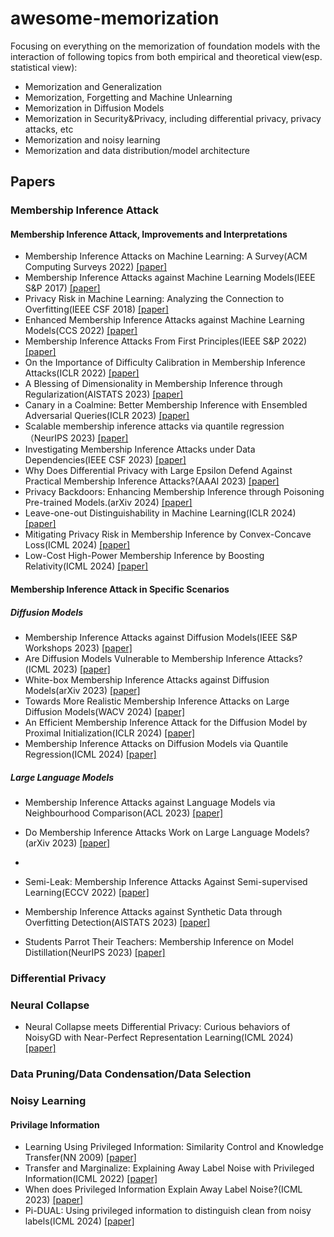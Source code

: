 # awesome-memorization
Focusing on everything on the memorization of foundation models with the interaction of following topics from both empirical and theoretical view(esp. statistical view):
- Memorization and Generalization
- Memorization, Forgetting and Machine Unlearning
- Memorization in Diffusion Models
- Memorization in Security&Privacy, including differential privacy, privacy attacks, etc
- Memorization and noisy learning
- Memorization and data distribution/model architecture

## Papers
### Membership Inference Attack
#### Membership Inference Attack, Improvements and Interpretations
- Membership Inference Attacks on Machine Learning: A Survey(ACM Computing Surveys 2022) [\[paper\]](https://dl.acm.org/doi/10.1145/3523273)
- Membership Inference Attacks against Machine Learning Models(IEEE S&P 2017) [\[paper\]](http://arxiv.org/abs/1610.05820)
- Privacy Risk in Machine Learning: Analyzing the Connection to Overfitting(IEEE CSF 2018) [\[paper\]](https://arxiv.org/abs/1709.01604)
- Enhanced Membership Inference Attacks against Machine Learning Models(CCS 2022) [\[paper\]](https://dl.acm.org/doi/10.1145/3548606.3560675)
- Membership Inference Attacks From First Principles(IEEE S&P 2022) [\[paper\]](https://arxiv.org/abs/2112.03570v2)
- On the Importance of Difficulty Calibration in Membership Inference Attacks(ICLR 2022) [\[paper\]](https://arxiv.org/pdf/2111.08440)
- A Blessing of Dimensionality in Membership Inference through Regularization(AISTATS 2023) [\[paper\]](https://proceedings.mlr.press/v206/tan23b/tan23b.pdf)
- Canary in a Coalmine: Better Membership Inference with Ensembled Adversarial Queries(ICLR 2023) [\[paper\]](https://arxiv.org/pdf/2210.10750)
- Scalable membership inference attacks via quantile regression（NeurIPS 2023) [\[paper\]](https://openreview.net/pdf?id=t3WCiGjHqd)
- Investigating Membership Inference Attacks under Data Dependencies(IEEE CSF 2023) [\[paper\]](https://arxiv.org/pdf/2010.12112)
- Why Does Differential Privacy with Large Epsilon Defend Against Practical Membership Inference Attacks?(AAAI 2023) [\[paper\]](https://arxiv.org/pdf/2402.09540)
- Privacy Backdoors: Enhancing Membership Inference through Poisoning Pre-trained Models.(arXiv 2024) [\[paper\]](https://arxiv.org/pdf/2404.01231)
- Leave-one-out Distinguishability in Machine Learning(ICLR 2024) [\[paper\]](https://openreview.net/pdf?id=9RNfX0ah0K)
- Mitigating Privacy Risk in Membership Inference by Convex-Concave Loss(ICML 2024) [\[paper\]](https://arxiv.org/pdf/2402.05453)
- Low-Cost High-Power Membership Inference by Boosting Relativity(ICML 2024) [\[paper\]](https://openreview.net/pdf?id=dRel8fuUK4)


#### Membership Inference Attack in Specific Scenarios
##### Diffusion Models
- Membership Inference Attacks against Diffusion Models(IEEE S&P Workshops 2023) [\[paper\]](https://arxiv.org/pdf/2302.03262)
- Are Diffusion Models Vulnerable to Membership Inference Attacks?(ICML 2023) [\[paper\]](https://arxiv.org/pdf/2302.01316)
- White-box Membership Inference Attacks against Diffusion Models(arXiv 2023) [\[paper\]](https://arxiv.org/pdf/2308.06405)
- Towards More Realistic Membership Inference Attacks on Large Diffusion Models(WACV 2024) [\[paper\]](https://openaccess.thecvf.com/content/WACV2024/papers/Dubinski_Towards_More_Realistic_Membership_Inference_Attacks_on_Large_Diffusion_Models_WACV_2024_paper.pdf)
- An Efficient Membership Inference Attack for the Diffusion Model by Proximal Initialization(ICLR 2024) [\[paper\]](https://openreview.net/pdf?id=rpH9FcCEV6)
- Membership Inference Attacks on Diffusion Models via Quantile Regression(ICML 2024) [\[paper\]](https://arxiv.org/pdf/2312.05140)


##### Large Language Models
- Membership Inference Attacks against Language Models via Neighbourhood Comparison(ACL 2023) [\[paper\]](https://arxiv.org/pdf/2305.18462)
- Do Membership Inference Attacks Work on Large Language Models?(arXiv 2023) [\[paper\]](https://arxiv.org/pdf/2402.07841)
- 

- Semi-Leak: Membership Inference Attacks Against Semi-supervised Learning(ECCV 2022) [\[paper\]](https://arxiv.org/pdf/2207.12535)
- Membership Inference Attacks against Synthetic Data through Overfitting Detection(AISTATS 2023) [\[paper\]](https://arxiv.org/pdf/2302.12580)
- Students Parrot Their Teachers: Membership Inference on Model Distillation(NeurIPS 2023) [\[paper\]](https://openreview.net/pdf?id=a2Yg9Za6Rb)

### Differential Privacy


### Neural Collapse
- Neural Collapse meets Differential Privacy: Curious behaviors of NoisyGD with Near-Perfect Representation Learning(ICML 2024) [\[paper\]](https://openreview.net/pdf?id=ZVi81SH1Ob)

### Data Pruning/Data Condensation/Data Selection


### Noisy Learning
#### Privilage Information
- Learning Using Privileged Information: Similarity Control and Knowledge Transfer(NN 2009) [\[paper\]](https://www.jmlr.org/papers/volume16/vapnik15b/vapnik15b.pdf)
- Transfer and Marginalize: Explaining Away Label Noise with Privileged Information(ICML 2022) [\[paper\]](https://arxiv.org/pdf/2202.09244)
- When does Privileged Information Explain Away Label Noise?(ICML 2023) [\[paper\]](https://proceedings.mlr.press/v202/ortiz-jimenez23a/ortiz-jimenez23a.pdf)
- Pi-DUAL: Using privileged information to distinguish clean from noisy labels(ICML 2024) [\[paper\]](https://arxiv.org/pdf/2310.06600)

  
